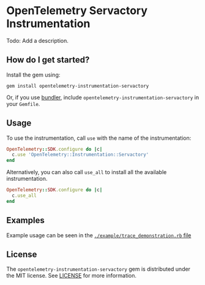 # OpenTelemetry Servactory Instrumentation

Todo: Add a description.

## How do I get started?

Install the gem using:

```console
gem install opentelemetry-instrumentation-servactory
```

Or, if you use [bundler][bundler-home], include `opentelemetry-instrumentation-servactory` in your `Gemfile`.

## Usage

To use the instrumentation, call `use` with the name of the instrumentation:

```ruby
OpenTelemetry::SDK.configure do |c|
  c.use 'OpenTelemetry::Instrumentation::Servactory'
end
```

Alternatively, you can also call `use_all` to install all the available instrumentation.

```ruby
OpenTelemetry::SDK.configure do |c|
  c.use_all
end
```

## Examples

Example usage can be seen in the [`./example/trace_demonstration.rb` file](https://github.com/servactory/opentelemetry-instrumentation-servactory/blob/main/example/trace_demonstration.rb)

## License

The `opentelemetry-instrumentation-servactory` gem is distributed under the MIT license. See [LICENSE][license-github] for more information.

[bundler-home]: https://bundler.io
[license-github]: https://github.com/servactory/opentelemetry-instrumentation-servactory/blob/main/LICENSE
